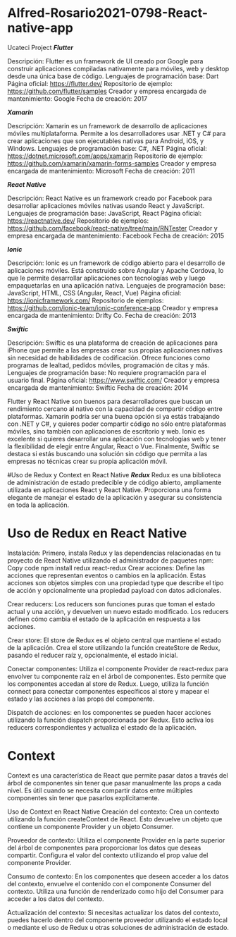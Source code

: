 # Alfred-Rosario2021-0798-React-native-app
Ucateci Project
***Flutter***

Descripción: Flutter es un framework de UI creado por Google para construir aplicaciones compiladas nativamente para móviles, web y desktop desde una única base de código.
Lenguajes de programación base: Dart
Página oficial: https://flutter.dev/
Repositorio de ejemplo: https://github.com/flutter/samples
Creador y empresa encargada de mantenimiento: Google
Fecha de creación: 2017

***Xamarin***

Descripción: Xamarin es un framework de desarrollo de aplicaciones móviles multiplataforma. Permite a los desarrolladores usar .NET y C# para crear aplicaciones que son ejecutables nativas para Android, iOS, y Windows.
Lenguajes de programación base: C#, .NET
Página oficial: https://dotnet.microsoft.com/apps/xamarin
Repositorio de ejemplo: https://github.com/xamarin/xamarin-forms-samples
Creador y empresa encargada de mantenimiento: Microsoft
Fecha de creación: 2011

***React Native***

Descripción: React Native es un framework creado por Facebook para desarrollar aplicaciones móviles nativas usando React y JavaScript.
Lenguajes de programación base: JavaScript, React
Página oficial: https://reactnative.dev/
Repositorio de ejemplos: https://github.com/facebook/react-native/tree/main/RNTester
Creador y empresa encargada de mantenimiento: Facebook
Fecha de creación: 2015

***Ionic***

Descripción: Ionic es un framework de código abierto para el desarrollo de aplicaciones móviles. Está construido sobre Angular y Apache Cordova, lo que le permite desarrollar aplicaciones con tecnologías web y luego empaquetarlas en una aplicación nativa.
Lenguajes de programación base: JavaScript, HTML, CSS (Angular, React, Vue)
Página oficial: https://ionicframework.com/
Repositorio de ejemplos: https://github.com/ionic-team/ionic-conference-app
Creador y empresa encargada de mantenimiento: Drifty Co.
Fecha de creación: 2013

***Swiftic***

Descripción: Swiftic es una plataforma de creación de aplicaciones para iPhone que permite a las empresas crear sus propias aplicaciones nativas sin necesidad de habilidades de codificación. Ofrece funciones como programas de lealtad, pedidos móviles, programación de citas y más.
Lenguajes de programación base: No requiere programación para el usuario final.
Página oficial: https://www.swiftic.com/
Creador y empresa encargada de mantenimiento: Swiftic
Fecha de creación: 2014

Flutter y React Native son buenos para desarrolladores que buscan un rendimiento cercano al nativo con la capacidad de compartir código entre plataformas.
Xamarin podría ser una buena opción si ya estás trabajando con .NET y C#, y quieres poder compartir código no sólo entre plataformas móviles, sino también con aplicaciones de escritorio y web.
Ionic es excelente si quieres desarrollar una aplicación con tecnologías web y tener la flexibilidad de elegir entre Angular, React o Vue.
Finalmente, Swiftic se destaca si estás buscando una solución sin código que permita a las empresas no técnicas crear su propia aplicación móvil.


#Uso de Redux y Context en React Native
***Redux***
Redux es una biblioteca de administración de estado predecible y de código abierto, ampliamente utilizada en aplicaciones React y React Native. Proporciona una forma elegante de manejar el estado de la aplicación y asegurar su consistencia en toda la aplicación.

# Uso de Redux en React Native

Instalación: Primero, instala Redux y las dependencias relacionadas en tu proyecto de React Native utilizando el administrador de paquetes npm:
Copy code
npm install redux react-redux
Crear acciones: Define las acciones que representan eventos o cambios en la aplicación. Estas acciones son objetos simples con una propiedad type que describe el tipo de acción y opcionalmente una propiedad payload con datos adicionales.

Crear reducers: Los reducers son funciones puras que toman el estado actual y una acción, y devuelven un nuevo estado modificado. Los reducers definen cómo cambia el estado de la aplicación en respuesta a las acciones.

Crear store: El store de Redux es el objeto central que mantiene el estado de la aplicación. Crea el store utilizando la función createStore de Redux, pasando el reducer raíz y, opcionalmente, el estado inicial.

Conectar componentes: Utiliza el componente Provider de react-redux para envolver tu componente raíz en el árbol de componentes. Esto permite que los componentes accedan al store de Redux. Luego, utiliza la función connect para conectar componentes específicos al store y mapear el estado y las acciones a las props del componente.

Dispatch de acciones: en los componentes se pueden hacer acciones utilizando la función dispatch proporcionada por Redux. Esto activa los reducers correspondientes y actualiza el estado de la aplicación.

# Context

Context es una característica de React que permite pasar datos a través del árbol de componentes sin tener que pasar manualmente las props a cada nivel. Es útil cuando se necesita compartir datos entre múltiples componentes sin tener que pasarlos explícitamente.

Uso de Context en React Native
Creación del contexto: Crea un contexto utilizando la función createContext de React. Esto devuelve un objeto que contiene un componente Provider y un objeto Consumer.

Proveedor de contexto: Utiliza el componente Provider en la parte superior del árbol de componentes para proporcionar los datos que deseas compartir. Configura el valor del contexto utilizando el prop value del componente Provider.

Consumo de contexto: En los componentes que deseen acceder a los datos del contexto, envuelve el contenido con el componente Consumer del contexto. Utiliza una función de renderizado como hijo del Consumer para acceder a los datos del contexto.

Actualización del contexto: Si necesitas actualizar los datos del contexto, puedes hacerlo dentro del componente proveedor utilizando el estado local o mediante el uso de Redux u otras soluciones de administración de estado.
